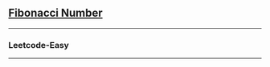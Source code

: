 <h2><a href="https://leetcode.com/problems/fibonacci-number/description/">Fibonacci Number</a></h2>
<hr>
<h3>Leetcode-Easy</h3>
<hr>
